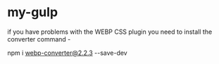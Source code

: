 # my-gulp

if you have problems with the WEBP CSS plugin you need to install the converter command -

npm i webp-converter@2.2.3 --save-dev
